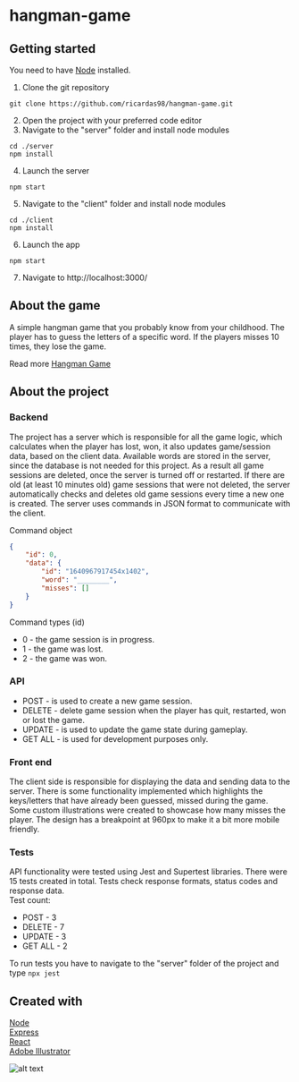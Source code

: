 # hangman-game
## Getting started
You need to have [Node](https://nodejs.org/en/download/) installed.
1. Clone the git repository
```
git clone https://github.com/ricardas98/hangman-game.git
```
2. Open the project with your preferred code editor
3. Navigate to the "server" folder and install node modules
```
cd ./server
npm install
```
4. Launch the server
```
npm start
```
5. Navigate to the "client" folder and install node modules
```
cd ./client
npm install
```
6. Launch the app
```
npm start
```
7. Navigate to http://localhost:3000/

## About the game
A simple hangman game that you probably know from your childhood. The player has to guess the letters of a specific word. 
If the players misses 10 times, they lose the game.  

Read more [Hangman Game](https://en.wikipedia.org/wiki/Hangman_(game)) 


## About the project

### Backend

The project has a server which is responsible for all the game logic, which calculates when the player has lost, won, it also updates game/session data, based on the client data.
Available words are stored in the server, since the database is not needed for this project. As a result all game sessions are deleted, once the server is turned off or restarted. If there are old (at least 10 minutes old) game
sessions that were not deleted, the server automatically checks and deletes old game sessions every time a new one is created. The server uses commands in JSON format to communicate with the client.

Command object
```json
{
    "id": 0,
    "data": {
        "id": "1640967917454x1402",
        "word": "________",
        "misses": []
    }
}
```

Command types (id)

* 0 - the game session is in progress.
* 1 - the game was lost.
* 2 - the game was won.

### API

* POST - is used to create a new game session.  
* DELETE - delete game session when the player has quit, restarted, won or lost the game.  
* UPDATE - is used to update the game state during gameplay.
* GET ALL - is used for development purposes only.

### Front end

The client side is responsible for displaying the data and sending data to the server. There is some functionality implemented which highlights the keys/letters that have already been guessed, missed during the game. 
Some custom illustrations were created to showcase how many misses the player. The design has a breakpoint at 960px to make it a bit more mobile friendly.

### Tests

API functionality were tested using Jest and Supertest libraries. There were 15 tests created in total. Tests check response formats, status codes and response data.  
Test count:
* POST - 3
* DELETE - 7
* UPDATE - 3
* GET ALL - 2

To run tests you have to navigate to the "server" folder of the project and type ```npx jest```



## Created with

[Node](https://nodejs.org/en/)  
[Express](https://expressjs.com/)  
[React](https://reactjs.org/)  
[Adobe Illustrator](https://www.adobe.com/lt/products/illustrator.html)



![alt text](https://i.imgur.com/lfzE4uP.png "Game view")
